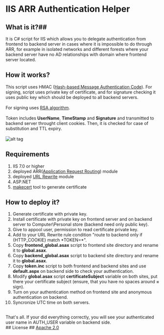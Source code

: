 # IIS ARR Authentication Helper #

## What is it?##
It is C# script for IIS which allows you to delegate authentication from frontend to backend server in cases where it is impossible to do through ARR, for example in isolated networks and different forests where your backend server have no AD relationships with domain where frontend server located.

## How it works? ##
This script uses HMAC (<a href="http://en.wikipedia.org/wiki/Hash-based_message_authentication_code">Hash-based Message Authentication Code</a>). For signing, script uses private key of certificate, and for signature checking it uses public key which should be deployed to all backend servers.<br><br>
For signing uses <a href="http://en.wikipedia.org/wiki/RSA_(algorithm)">RSA algorithm</a>.<br><br>
Token includes <b>UserName</b>, <b>TimeStamp</b> and <b>Signature</b> and transmitted to backend server throught client cookies. Then, it is checked for case of substitution and TTL expiry.<br><br>
![alt tag](https://github.com/Serjeo722/IIS_ARR_AUTH_Helper/blob/master/doc/schema.png?raw=true)
## Requirements ##
1) IIS 7.0 or higher<br>
2) deployed ARR(<a href="http://www.iis.net/downloads/microsoft/application-request-routing">Application Request Routing</a>) module<br>
3) deployed <a href="http://www.iis.net/downloads/microsoft/url-rewrite">URL Rewrite</a> module<br>
4) ASP.NET<br>
5) <a href="http://msdn.microsoft.com/en-us/library/bfsktky3.aspx">makecert</a> tool to generate certificate<br>

## How to deploy it? ##
1) Generate certificate with private key.<br>
2) Install certificate with private key on frontend server and on backend server to Computer\Personal store (backend need only public key).<br>
3) Give to appool user, permission to read certificate private key.<br>
4) Add to your URL Rewrite rule condition "route to backend only if {HTTP_COOKIE} match \*TOKEN=\*".<br>
5) Copy <b>frontend_global.asax</b> script to frontend site directory and rename it to <b>global.asax</b>.<br>
6) Copy <b>backend_global.asax</b> script to backend site directory and rename it to <b>global.asax</b>.<br>
7) Copy <b>token.inc</b> script to both frontend and backend sites and use <b>default.aspx</b> on backend side to check your authentication.<br>
8) Modify <b>global.asax</b> script <b>certificateSubject</b> variable on both sites, put there your certificate subject (ensure, that you have no spaces around <b>=</b> sign).<br>
9) Turn on your authentication method on frontend site and anonymous authentication on backend.<br>
9) Syncronize UTC time on both servers.<br>
<br>
That's all. If your did everything correctly, you will see your authenticated user name in AUTH_USER variable on backend side.<br>
## License ##
<a href="http://www.apache.org/licenses/LICENSE-2.0.html">Apache 2.0</a>
